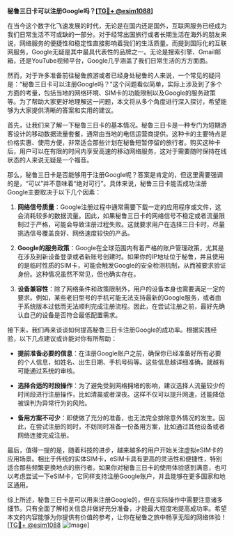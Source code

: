 **秘鲁三日卡可以注册Google吗？[[TG💪+ @esim1088](https://t.me/s/esim1088)]**

在当今这个数字化飞速发展的时代，无论是在国内还是国外，互联网服务已经成为我们日常生活不可或缺的一部分。对于经常出国旅行或者长期生活在海外的朋友来说，网络服务的便捷性和稳定性直接影响着我们的生活质量。而提到国际化的互联网服务，Google无疑是其中最具代表性的品牌之一。无论是搜索引擎、Gmail邮箱，还是YouTube视频平台，Google几乎涵盖了我们日常生活的方方面面。

然而，对于许多准备前往秘鲁旅游或者已经身处秘鲁的人来说，一个常见的疑问是：“秘鲁三日卡可以注册Google吗？”这个问题看似简单，实际上涉及到了多个方面的考量，包括当地的网络环境、SIM卡的功能限制以及Google的服务政策等。为了帮助大家更好地理解这一问题，本文将从多个角度进行深入探讨，希望能够为大家提供清晰的答案和实用的建议。

首先，让我们来了解一下秘鲁三日卡的基本情况。秘鲁三日卡是一种专门为短期游客设计的移动数据流量套餐，通常由当地的电信运营商提供。这种卡的主要特点是价格实惠、使用方便，非常适合那些计划在秘鲁短暂停留的旅行者。购买这种卡后，用户可以在有限的时间内享受高速的移动网络服务，这对于需要随时保持在线状态的人来说无疑是一个福音。

那么，秘鲁三日卡是否能够用于注册Google呢？答案是肯定的，但这里需要强调的是，“可以”并不意味着“绝对可行”。具体来说，秘鲁三日卡能否成功注册Google主要取决于以下几个因素：

1. **网络信号质量**：Google注册过程中通常需要下载一定的应用程序或文件，这会消耗较多的数据流量。因此，如果秘鲁三日卡的网络信号不稳定或者流量限制过于严格，可能会导致注册过程失败。这就要求用户在选择三日卡时，尽量挑选信号覆盖良好、网络速度较快的产品。

2. **Google的服务政策**：Google在全球范围内有着严格的账户管理政策，尤其是在涉及到新设备登录或者新账号创建时。如果你的IP地址位于秘鲁，并且使用的是临时性质的SIM卡，可能会触发Google的安全检测机制，从而被要求验证身份。这种情况虽然不常见，但也确实存在。

3. **设备兼容性**：除了网络条件和政策限制外，用户的设备本身也需要满足一定的要求。例如，某些老旧型号的手机可能无法支持最新的Google服务，或者由于系统版本过低而无法顺利完成注册流程。因此，在尝试注册之前，最好先确认自己的设备是否符合最低配置需求。

接下来，我们再来谈谈如何提高秘鲁三日卡注册Google的成功率。根据实践经验，以下几点建议或许能对你有所帮助：

- **提前准备必要的信息**：在注册Google账户之前，确保你已经准备好所有必要的个人信息，如姓名、出生日期、手机号码等。这些信息越详细准确，就越有可能通过系统的审核。
  
- **选择合适的时段操作**：为了避免受到网络拥堵的影响，建议选择人流量较少的时间段进行注册操作，比如清晨或者深夜。这样不仅可以提升网速，还能降低被误判为异常行为的风险。

- **备用方案不可少**：即使做了充分的准备，也无法完全排除意外情况的发生。因此，在尝试注册的同时，不妨同时准备一份备用方案，比如通过其他设备或者网络连接完成注册。

最后，值得一提的是，随着科技的进步，越来越多的用户开始关注虚拟eSIM卡的应用场景。相比于传统的实体SIM卡，eSIM卡具有更高的灵活性和便捷性，特别适合那些频繁更换地点的旅行者。如果你对秘鲁三日卡的使用体验感到满意，也可以考虑尝试一下eSIM卡，它同样支持注册Google账户，并且能够在更多国家和地区通用。

综上所述，秘鲁三日卡是可以用来注册Google的，但在实际操作中需要注意诸多细节。只有全面了解相关信息并做好充分准备，才能最大程度地提高成功率。希望本文的内容能够为你提供有价值的参考，让你在秘鲁之旅中畅享无阻的网络体验！[[TG💪+ @esim1088](https://t.me/s/esim1088) ![Image](https://i.postimg.cc/4NQfJmqS/Snipaste-2025-05-13-00-14-12.png)]